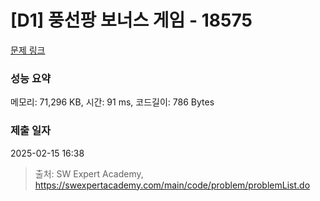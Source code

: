 # [D1] 풍선팡 보너스 게임 - 18575 

[문제 링크](https://swexpertacademy.com/main/code/problem/problemDetail.do?contestProbId=AYob7ctqnhIDFAU6) 

### 성능 요약

메모리: 71,296 KB, 시간: 91 ms, 코드길이: 786 Bytes

### 제출 일자

2025-02-15 16:38



> 출처: SW Expert Academy, https://swexpertacademy.com/main/code/problem/problemList.do